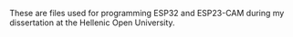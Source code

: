 These are files used for programming ESP32 and ESP23-CAM during my dissertation at the Hellenic Open University.
